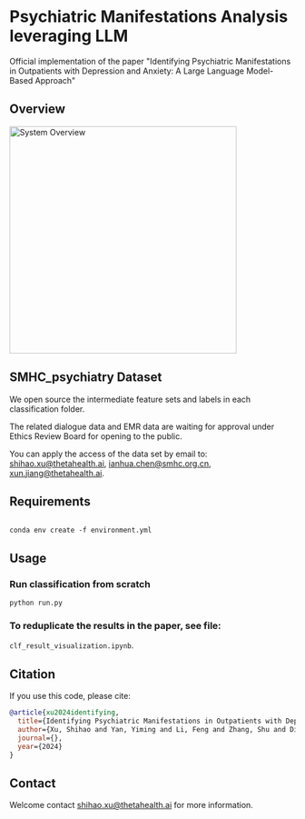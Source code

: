 # Psychiatric Manifestations Analysis leveraging LLM

Official implementation of the paper "Identifying Psychiatric Manifestations in Outpatients with Depression and Anxiety: A Large Language Model-Based Approach"

## Overview

<img src="doc/study_pipeline_20241127.png" alt="System Overview" width="400" height="auto">

## SMHC_psychiatry Dataset

We open source the intermediate feature sets and labels in each classification folder.

The related dialogue data and EMR data are waiting for approval under Ethics Review Board for opening to the public.

You can apply the access of the data set by email to: shihao.xu@thetahealth.ai, ianhua.chen@smhc.org.cn, xun.jiang@thetahealth.ai.

## Requirements

```

conda env create -f environment.yml
```

## Usage

### Run classification from scratch

```
python run.py
```

### To reduplicate the results in the paper, see file:

```clf_result_visualization.ipynb```.


## Citation

If you use this code, please cite:

```bibtex
@article{xu2024identifying,
  title={Identifying Psychiatric Manifestations in Outpatients with Depression and Anxiety: A Large Language Model-Based Approach},
  author={Xu, Shihao and Yan, Yiming and Li, Feng and Zhang, Shu and Ding, Yanli and Yang, Tao and Geng, Haiyang and Chen, Jianhua},
  journal={},
  year={2024}
}
```

## Contact

Welcome contact shihao.xu@thetahealth.ai for more information. 

